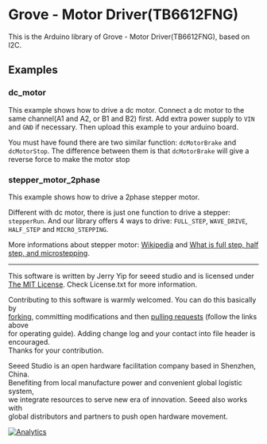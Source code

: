 # Grove - Motor Driver(TB6612FNG)

This is the Arduino library of Grove - Motor Driver(TB6612FNG), based on I2C.

## Examples

### dc_motor
This example shows how to drive a dc motor. Connect a dc motor to the same channel(A1 and A2, or B1 and B2) first. Add extra power supply to `VIN` and `GND` if necessary. Then upload this example to your arduino board.


You must have found there are two similar function: `dcMotorBrake` and `dcMotorStop`. The difference between them is that `dcMotorBrake` will give a reverse force to make the motor stop

### stepper_motor_2phase
This example shows how to drive a 2phase stepper motor. 

Different with dc motor, there is just one function to drive a stepper: `stepperRun`. And our library offers 4 ways to drive: `FULL_STEP`, `WAVE_DRIVE`, `HALF_STEP` and `MICRO_STEPPING`.


More informations about stepper motor: [Wikipedia](https://en.wikipedia.org/wiki/Stepper_motor) and [What is full step, half step, and microstepping](https://www.rs-online.com/designspark/stepper-motors-and-drives-what-is-full-step-half-step-and-microstepping).


----

This software is written by Jerry Yip for seeed studio and is licensed under [The MIT License](http://opensource.org/licenses/mit-license.php). Check License.txt for more information.<br>

Contributing to this software is warmly welcomed. You can do this basically by<br>
[forking](https://help.github.com/articles/fork-a-repo), committing modifications and then [pulling requests](https://help.github.com/articles/using-pull-requests) (follow the links above<br>
for operating guide). Adding change log and your contact into file header is encouraged.<br>
Thanks for your contribution.

Seeed Studio is an open hardware facilitation company based in Shenzhen, China. <br>
Benefiting from local manufacture power and convenient global logistic system, <br>
we integrate resources to serve new era of innovation. Seeed also works with <br>
global distributors and partners to push open hardware movement.<br>


[![Analytics](https://ga-beacon.appspot.com/UA-46589105-3/grove-motor-driver-tb6612fng)](https://github.com/igrigorik/ga-beacon)



<!-- git remote add origin https://github.com/Seeed-Studio/Grove_Motor_Driver_TB6612FNG.git
git push -u origin master -->